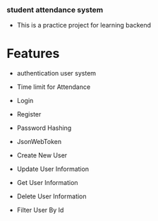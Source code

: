 ### student attendance system 

- This is a practice project for learning backend

# Features

- authentication user system

- Time limit for Attendance

- Login 

- Register

- Password Hashing

- JsonWebToken

- Create New User

- Update User Information

- Get User Information

- Delete User Information

- Filter User By Id

